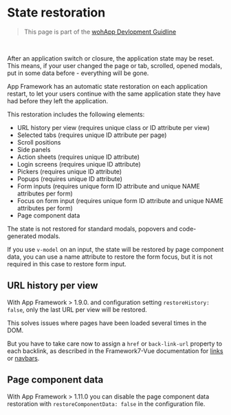 State restoration
===

> This page is part of the [wohApp Devlopment Guidline](dev.md)


<br />

After an application switch or closure, the application state may be reset. This means, if your user changed the page or tab, scrolled, opened modals, put in some data before - everything will be gone.

App Framework has an automatic state restoration on each application restart, to let your users continue with the same application state they have had before they left the application.

This restoration includes the following elements:

- URL history per view (requires unique class or ID attribute per view)
- Selected tabs (requires unique ID attribute per page)
- Scroll positions
- Side panels
- Action sheets (requires unique ID attribute)
- Login screens (requires unique ID attribute)
- Pickers (requires unique ID attribute)
- Popups (requires unique ID attribute)
- Form inputs (requires unique form ID attribute and unique NAME attributes per form)
- Focus on form input (requires unique form ID attribute and unique NAME attributes per form)
- Page component data

The state is not restored for standard modals, popovers and code-generated modals.

If you use `v-model` on an input, the state will be restored by page component data, you can use a name attribute to restore the form focus, but it is not required in this case to restore form input.

## URL history per view

With App Framework > 1.9.0. and configuration setting `restoreHistory: false`, only the last URL per view will be restored.

This solves issues where pages have been loaded several times in the DOM.

But you have to take care now to assign a `href` or `back-link-url` property to each backlink, as described in the Framework7-Vue documentation for [links](http://v1.framework7.io/vue/link.html) or [navbars](http://v1.framework7.io/vue/navbar.html).

## Page component data

With App Framework > 1.11.0 you can disable the page component data restoration with `restoreComponentData: false` in the configuration file.
